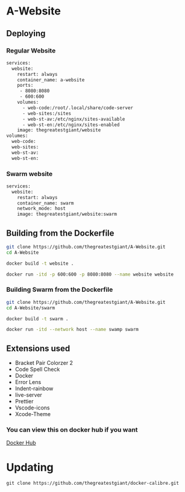 # A-Website

## Deploying

### Regular Website
```sh
services:
  website:
    restart: always
    container_name: a-website
    ports:
     - 8080:8080
     - 600:600
    volumes:
      - web-code:/root/.local/share/code-server
      - web-sites:/sites
      - web-st-av:/etc/nginx/sites-available
      - web-st-en:/etc/nginx/sites-enabled
    image: thegreatestgiant/website
volumes:
  web-code:
  web-sites:
  web-st-av:
  web-st-en:
```

### Swarm website
```sh
services:
  website:
    restart: always
    container_name: swarm
    network_mode: host
    image: thegreatestgiant/website:swarm
```

## Building from the Dockerfile
```sh
git clone https://github.com/thegreatestgiant/A-Website.git
cd A-Website
```

```sh
docker build -t website .
```

```sh
docker run -itd -p 600:600 -p 8080:8080 --name website website
```

### Building Swarm from the Dockerfile
```sh
git clone https://github.com/thegreatestgiant/A-Website.git
cd A-Website/swarm
```

```sh
docker build -t swarm .
```

```sh
docker run -itd --network host --name swamp swarm
```

## Extensions used
 - Bracket Pair Colorzer 2
 - Code Spell Check
 - Docker
 - Error Lens
 - Indent-rainbow
 - live-server
 - Prettier
 - Vscode-icons
 - Xcode-Theme

### You can view this on docker hub if you want
[Docker Hub](https://hub.docker.com/r/thegreatestgiant/website)


# Updating
```
git clone https://github.com/thegreatestgiant/docker-calibre.git
```
